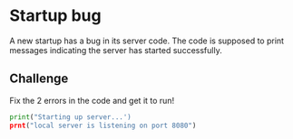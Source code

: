 # Startup bug

A new startup has a bug in its server code. The code is supposed to print messages indicating the server has started successfully.

## Challenge

Fix the 2 errors in the code and get it to run!

```python
print("Starting up server...')
prnt("local server is listening on port 8080")
```